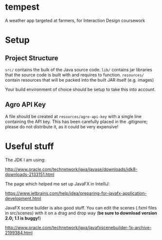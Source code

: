# tempest

A weather app targeted at farmers, for Interaction Design coursework


# Setup

## Project Structure

`src/` contains the bulk of the Java source code.
`lib/` contains jar libraries that the source code is built with and requires to function.
`resources/` contain resources that will be packed into the built JAR itself (e.g. images)

Your build environment of choice should be setup to take this into account.


## Agro API Key

A file should be created at `resources/agro-api-key` with a single line containing the API key. This has been carefully placed in the .gitignore; please do not distribute it, as it could be very expensive!


# Useful stuff

The JDK I am using:

http://www.oracle.com/technetwork/java/javase/downloads/jdk8-downloads-2133151.html

The page which helped me set up JavaFX in IntelliJ:

https://www.jetbrains.com/help/idea/preparing-for-javafx-application-development.html

JavaFX scene builder is also good stuff. You can edit the scenes (.fxml files in src/scenes) with it on a drag and drop way (**be sure to download version 2.0; 1.1 is buggy!**)

http://www.oracle.com/technetwork/java/javafxscenebuilder-1x-archive-2199384.html

